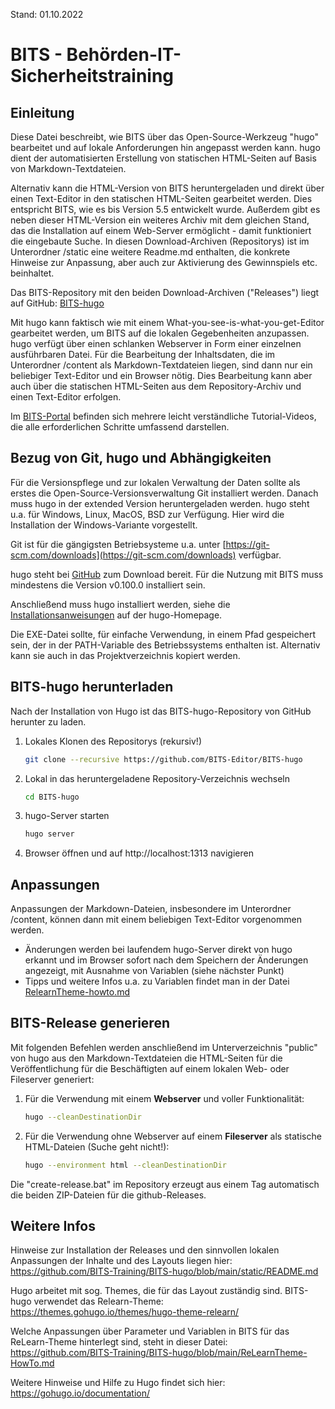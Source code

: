 Stand: 01.10.2022

# BITS - Behörden-IT-Sicherheitstraining

## Einleitung
Diese Datei beschreibt, wie BITS über das Open-Source-Werkzeug "hugo" bearbeitet und auf lokale Anforderungen hin angepasst werden kann. hugo dient der automatisierten Erstellung von statischen HTML-Seiten auf Basis von Markdown-Textdateien.

Alternativ kann die HTML-Version von BITS heruntergeladen und direkt über einen Text-Editor in den statischen HTML-Seiten gearbeitet werden. Dies entspricht BITS, wie es bis Version 5.5 entwickelt wurde. Außerdem gibt es neben dieser HTML-Version ein weiteres Archiv mit dem gleichen Stand, das die Installation auf einem Web-Server ermöglicht - damit funktioniert die eingebaute Suche.  In diesen Download-Archiven (Repositorys) ist im Unterordner /static eine weitere Readme.md enthalten, die konkrete Hinweise zur Anpassung, aber auch zur Aktivierung des Gewinnspiels etc. beinhaltet.

Das BITS-Repository mit den beiden Download-Archiven ("Releases") liegt auf GitHub: [BITS-hugo](https://github.com/BITS-Editor/BITS-hugo)

Mit hugo kann faktisch wie mit einem What-you-see-is-what-you-get-Editor gearbeitet werden, um BITS auf die lokalen Gegebenheiten anzupassen. hugo verfügt über einen schlanken Webserver in Form einer einzelnen ausführbaren Datei. Für die Bearbeitung der Inhaltsdaten, die im Unterordner /content als Markdown-Textdateien liegen, sind dann nur ein beliebiger Text-Editor und ein Browser nötig. Dies Bearbeitung kann aber auch über die statischen HTML-Seiten aus dem Repository-Archiv und einen Text-Editor erfolgen.

Im [BITS-Portal](https://www.bits-portal.eu) befinden sich mehrere leicht verständliche Tutorial-Videos, die alle erforderlichen Schritte umfassend darstellen.

## Bezug von Git, hugo und Abhängigkeiten

Für die Versionspflege und zur lokalen Verwaltung der Daten sollte als erstes die Open-Source-Versionsverwaltung Git installiert werden. Danach muss hugo in der extended Version heruntergeladen werden. hugo steht u.a. für Windows, Linux, MacOS, BSD zur Verfügung. Hier wird die Installation der Windows-Variante vorgestellt.

Git ist für die gängigsten Betriebsysteme u.a. unter [https://git-scm.com/downloads](https://git-scm.com/downloads) verfügbar. 

hugo steht bei [GitHub](https://github.com/gohugoio/hugo/releases) zum Download bereit. Für die Nutzung mit BITS muss mindestens die Version v0.100.0 installiert sein.

Anschließend muss hugo installiert werden, siehe die [Installationsanweisungen](https://gohugo.io/getting-started/installing/) auf der hugo-Homepage. 

Die EXE-Datei sollte, für einfache Verwendung, in einem Pfad gespeichert sein, der in der PATH-Variable des Betriebssystems enthalten ist. Alternativ kann sie auch in das Projektverzeichnis kopiert werden.

## BITS-hugo herunterladen

Nach der Installation von Hugo ist das BITS-hugo-Repository von GitHub herunter zu laden.


1. Lokales Klonen des Repositorys (rekursiv!)
   
    ```bash
    git clone --recursive https://github.com/BITS-Editor/BITS-hugo
    ```

2. Lokal in das heruntergeladene Repository-Verzeichnis wechseln

    ```bash
    cd BITS-hugo
    ```

3. hugo-Server starten

    ```bash
    hugo server
    ```

4. Browser öffnen und auf http://localhost:1313 navigieren

## Anpassungen

Anpassungen der Markdown-Dateien, insbesondere im Unterordner /content, können dann mit einem beliebigen Text-Editor vorgenommen werden.

- Änderungen werden bei laufendem hugo-Server direkt von hugo erkannt und im Browser sofort nach dem Speichern der Änderungen angezeigt, mit Ausnahme von Variablen (siehe nächster Punkt)
- Tipps und weitere Infos u.a. zu Variablen findet man in der Datei [RelearnTheme-howto.md](https://github.com/BITS-Training/BITS-hugo/blob/main/ReLearnTheme-HowTo.md) 

## BITS-Release generieren

Mit folgenden Befehlen werden anschließend im Unterverzeichnis "public" von hugo aus den Markdown-Textdateien die HTML-Seiten für die Veröffentlichung für die Beschäftigten auf einem lokalen Web- oder Fileserver generiert:

1. Für die Verwendung mit einem **Webserver** und voller Funktionalität:

	```bash
	hugo --cleanDestinationDir
	```

2. Für die Verwendung ohne Webserver auf einem **Fileserver** als statische HTML-Dateien (Suche geht nicht!):

	```bash
	hugo --environment html --cleanDestinationDir
	```

Die "create-release.bat" im Repository erzeugt aus einem Tag automatisch die beiden ZIP-Dateien für die github-Releases.

## Weitere Infos

Hinweise zur Installation der Releases und den sinnvollen lokalen Anpassungen der Inhalte und des Layouts liegen hier:
https://github.com/BITS-Training/BITS-hugo/blob/main/static/README.md

Hugo arbeitet mit sog. Themes, die für das Layout zuständig sind. BITS-hugo verwendet das Relearn-Theme:
https://themes.gohugo.io/themes/hugo-theme-relearn/

Welche Anpassungen über Parameter und Variablen in BITS für das ReLearn-Theme hinterlegt sind, steht in dieser Datei:
https://github.com/BITS-Training/BITS-hugo/blob/main/ReLearnTheme-HowTo.md

Weitere Hinweise und Hilfe zu Hugo findet sich hier:
https://gohugo.io/documentation/